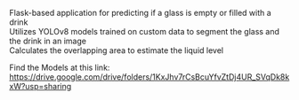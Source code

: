 Flask-based application for predicting if a glass is empty or filled with a drink <br>
Utilizes YOLOv8 models trained on custom data to segment the glass and the drink in an image <br>
Calculates the overlapping area to estimate the liquid level <br>

Find the Models at this link: https://drive.google.com/drive/folders/1KxJhv7rCsBcuYfvZtDj4UR_SVqDk8kxW?usp=sharing
